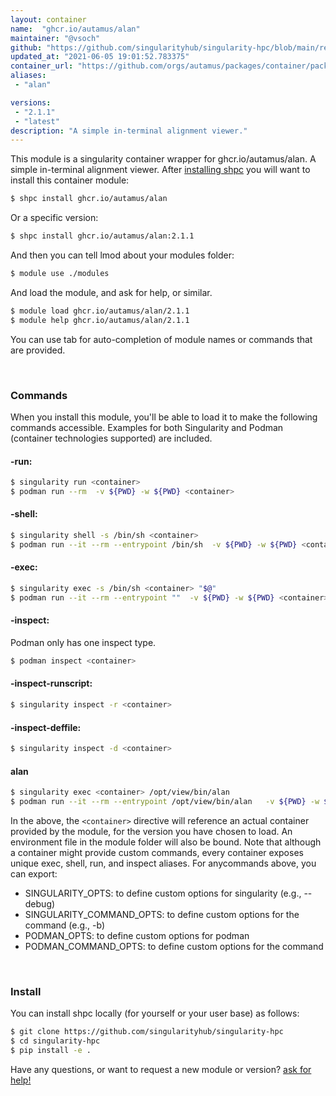 ```yaml
---
layout: container
name:  "ghcr.io/autamus/alan"
maintainer: "@vsoch"
github: "https://github.com/singularityhub/singularity-hpc/blob/main/registry/ghcr.io/autamus/alan/container.yaml"
updated_at: "2021-06-05 19:01:52.783375"
container_url: "https://github.com/orgs/autamus/packages/container/package/alan"
aliases:
 - "alan"

versions:
 - "2.1.1"
 - "latest"
description: "A simple in-terminal alignment viewer."
---
```


This module is a singularity container wrapper for ghcr.io/autamus/alan.
A simple in-terminal alignment viewer.
After [installing shpc](#install) you will want to install this container module:

```bash
$ shpc install ghcr.io/autamus/alan
```

Or a specific version:

```bash
$ shpc install ghcr.io/autamus/alan:2.1.1
```

And then you can tell lmod about your modules folder:

```bash
$ module use ./modules
```

And load the module, and ask for help, or similar.

```bash
$ module load ghcr.io/autamus/alan/2.1.1
$ module help ghcr.io/autamus/alan/2.1.1
```

You can use tab for auto-completion of module names or commands that are provided.

<br>

### Commands

When you install this module, you'll be able to load it to make the following commands accessible.
Examples for both Singularity and Podman (container technologies supported) are included.

#### -run:

```bash
$ singularity run <container>
$ podman run --rm  -v ${PWD} -w ${PWD} <container>
```

#### -shell:

```bash
$ singularity shell -s /bin/sh <container>
$ podman run --it --rm --entrypoint /bin/sh  -v ${PWD} -w ${PWD} <container>
```

#### -exec:

```bash
$ singularity exec -s /bin/sh <container> "$@"
$ podman run --it --rm --entrypoint ""  -v ${PWD} -w ${PWD} <container> "$@"
```

#### -inspect:

Podman only has one inspect type.

```bash
$ podman inspect <container>
```

#### -inspect-runscript:

```bash
$ singularity inspect -r <container>
```

#### -inspect-deffile:

```bash
$ singularity inspect -d <container>
```


#### alan
       
```bash
$ singularity exec <container> /opt/view/bin/alan
$ podman run --it --rm --entrypoint /opt/view/bin/alan   -v ${PWD} -w ${PWD} <container> -c " $@"
```



In the above, the `<container>` directive will reference an actual container provided
by the module, for the version you have chosen to load. An environment file in the
module folder will also be bound. Note that although a container
might provide custom commands, every container exposes unique exec, shell, run, and
inspect aliases. For anycommands above, you can export:

 - SINGULARITY_OPTS: to define custom options for singularity (e.g., --debug)
 - SINGULARITY_COMMAND_OPTS: to define custom options for the command (e.g., -b)
 - PODMAN_OPTS: to define custom options for podman
 - PODMAN_COMMAND_OPTS: to define custom options for the command

<br>
  
### Install

You can install shpc locally (for yourself or your user base) as follows:

```bash
$ git clone https://github.com/singularityhub/singularity-hpc
$ cd singularity-hpc
$ pip install -e .
```

Have any questions, or want to request a new module or version? [ask for help!](https://github.com/singularityhub/singularity-hpc/issues)